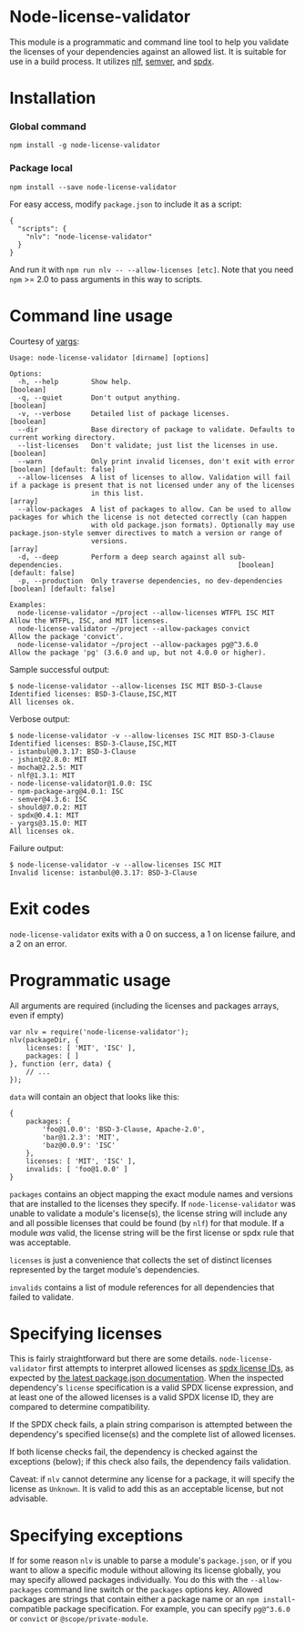 # Node-license-validator

This module is a programmatic and command line tool to help you validate the licenses of your dependencies against an allowed list. It is suitable for use in a build process. It utilizes [nlf](https://www.npmjs.com/packages/nlf), [semver](https://www.npmjs.com/packages/semver), and [spdx](https://www.npmjs.com/packages/spdx).

# Installation

### Global command

    npm install -g node-license-validator

### Package local

    npm install --save node-license-validator

For easy access, modify `package.json` to include it as a script:

    {
      "scripts": {
        "nlv": "node-license-validator"
      }
    }

And run it with `npm run nlv -- --allow-licenses [etc]`. Note that you need `npm` >= 2.0 to pass arguments in this way to scripts.

# Command line usage

Courtesy of [yargs](https://www.npmjs.com/packages/yargs):

    Usage: node-license-validator [dirname] [options]

    Options:
      -h, --help        Show help.                                                                                                     [boolean]
      -q, --quiet       Don't output anything.                                                                                         [boolean]
      -v, --verbose     Detailed list of package licenses.                                                                             [boolean]
      --dir             Base directory of package to validate. Defaults to current working directory.
      --list-licenses   Don't validate; just list the licenses in use.                                                                 [boolean]
      --warn            Only print invalid licenses, don't exit with error                                            [boolean] [default: false]
      --allow-licenses  A list of licenses to allow. Validation will fail if a package is present that is not licensed under any of the licenses
                        in this list.                                                                                                    [array]
      --allow-packages  A list of packages to allow. Can be used to allow packages for which the license is not detected correctly (can happen
                        with old package.json formats). Optionally may use package.json-style semver directives to match a version or range of
                        versions.                                                                                                        [array]
      -d, --deep        Perform a deep search against all sub-dependencies.                                           [boolean] [default: false]
      -p, --production  Only traverse dependencies, no dev-dependencies                                               [boolean] [default: false]

    Examples:
      node-license-validator ~/project --allow-licenses WTFPL ISC MIT  Allow the WTFPL, ISC, and MIT licenses.
      node-license-validator ~/project --allow-packages convict        Allow the package 'convict'.
      node-license-validator ~/project --allow-packages pg@^3.6.0      Allow the package 'pg' (3.6.0 and up, but not 4.0.0 or higher).



Sample successful output:

    $ node-license-validator --allow-licenses ISC MIT BSD-3-Clause
    Identified licenses: BSD-3-Clause,ISC,MIT
    All licenses ok.

Verbose output:

    $ node-license-validator -v --allow-licenses ISC MIT BSD-3-Clause
    Identified licenses: BSD-3-Clause,ISC,MIT
    - istanbul@0.3.17: BSD-3-Clause
    - jshint@2.8.0: MIT
    - mocha@2.2.5: MIT
    - nlf@1.3.1: MIT
    - node-license-validator@1.0.0: ISC
    - npm-package-arg@4.0.1: ISC
    - semver@4.3.6: ISC
    - should@7.0.2: MIT
    - spdx@0.4.1: MIT
    - yargs@3.15.0: MIT
    All licenses ok.

Failure output:

    $ node-license-validator -v --allow-licenses ISC MIT
    Invalid license: istanbul@0.3.17: BSD-3-Clause

# Exit codes

`node-license-validator` exits with a 0 on success, a 1 on license failure, and a 2 on an error.

# Programmatic usage

All arguments are required (including the licenses and packages arrays, even if empty)

    var nlv = require('node-license-validator');
    nlv(packageDir, {
        licenses: [ 'MIT', 'ISC' ],
        packages: [ ]
    }, function (err, data) {
        // ...
    });

`data` will contain an object that looks like this:

    {
        packages: {
            'foo@1.0.0': 'BSD-3-Clause, Apache-2.0',
            'bar@1.2.3': 'MIT',
            'baz@0.0.9': 'ISC'
        },
        licenses: [ 'MIT', 'ISC' ],
        invalids: [ 'foo@1.0.0' ]
    }

`packages` contains an object mapping the exact module names and versions that are installed to the licenses they specify. If `node-license-validator` was unable to validate a module's license(s), the license string will include any and all possible licenses that could be found (by `nlf`) for that module. If a module *was* valid, the license string will be the first license or spdx rule that was acceptable.

`licenses` is just a convenience that collects the set of distinct licenses represented by the target module's dependencies.

`invalids` contains a list of module references for all dependencies that failed to validate.

# Specifying licenses

This is fairly straightforward but there are some details. `node-license-validator` first attempts to interpret allowed licenses as [spdx license IDs](https://spdx.org/licenses/), as expected by [the latest package.json documentation](https://docs.npmjs.com/files/package.json#license). When the inspected dependency's `license` specification is a valid SPDX license expression, and at least one of the allowed licenses is a valid SPDX license ID, they are compared to determine compatibility.

If the SPDX check fails, a plain string comparison is attempted between the dependency's specified license(s) and the complete list of allowed licenses.

If both license checks fail, the dependency is checked against the exceptions (below); if this check also fails, the dependency fails validation.

Caveat: if `nlv` cannot determine any license for a package, it will specify the license as `Unknown`. It is valid to add this as an acceptable license, but not advisable.

# Specifying exceptions

If for some reason `nlv` is unable to parse a module's `package.json`, or if you want to allow a specific module without allowing its license globally, you may specify allowed packages individually. You do this with the `--allow-packages` command line switch or the `packages` options key. Allowed packages are strings that contain either a package name or an `npm install`-compatible package specification. For example, you can specify `pg@^3.6.0` or `convict` or `@scope/private-module`. 
